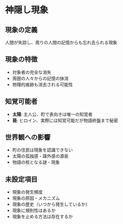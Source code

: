 # 神隠し現象

## 現象の定義
人間が失踪し、周りの人間の記憶からも忘れ去られる現象

## 現象の特徴
- 対象者の完全な消失
- 周囲の人々からの記憶の抹消
- 物理的痕跡も消去される可能性

## 知覚可能者
- **太陽**: 主人公、町で表向きは唯一の知覚者
- **葵**: ヒロイン、実際には知覚可能だが物語終盤まで秘密

## 世界観への影響
- 町の住民は現象を認識できない
- 太陽の孤独感・疎外感の源泉
- 物語の核となる謎・現象

## 未設定項目
- 現象の発生頻度
- 現象の原因・メカニズム
- 現象の歴史（いつから発生しているか）
- 現象に規則性はあるか
- 現象を止める方法は存在するか